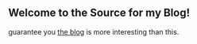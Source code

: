 ## Welcome to the Source for my Blog!

guarantee you [the blog](https://saulpanders.github.io/) is more interesting than this.
